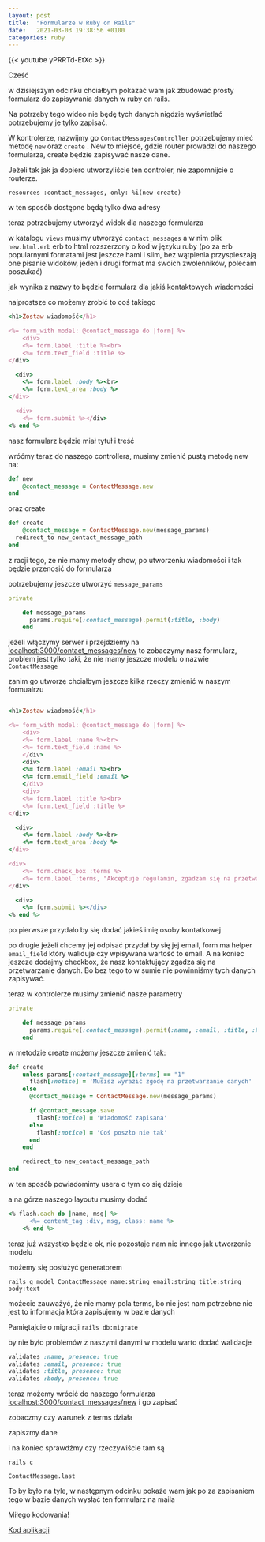```yaml
---
layout: post
title:  "Formularze w Ruby on Rails"
date:   2021-03-03 19:38:56 +0100
categories: ruby
---
```

{{< youtube  yPRRTd-EtXc >}}

Cześć

w dzisiejszym odcinku chciałbym pokazać wam jak zbudować prosty formularz do zapisywania danych w ruby on rails.
<!--more-->

Na potrzeby tego wideo nie będę tych danych nigdzie wyświetlać potrzebujemy je tylko zapisać.

W kontrolerze, nazwijmy go `ContactMessagesController` potrzebujemy mieć metodę `new` oraz `create` . New to miejsce, gdzie router prowadzi do naszego formularza, create będzie zapisywać nasze dane.

Jeżeli tak jak ja dopiero utworzyliście ten controler, nie zapomnijcie o routerze.

`resources :contact_messages, only: %i(new create)`

w ten sposób dostępne będą tylko dwa adresy

teraz potrzebujemy utworzyć widok dla naszego formularza

w katalogu `views` musimy utworzyć `contact_messages` a w nim plik `new.html.erb` erb to html rozszerzony o kod w języku ruby (po za erb popularnymi formatami jest jeszcze haml i slim, bez wątpienia przyspieszają one pisanie widoków, jeden i drugi format ma swoich zwolenników, polecam poszukać)

jak wynika z nazwy to będzie formularz dla jakiś kontaktowych wiadomości

najprostsze co możemy zrobić to coś takiego

```ruby
<h1>Zostaw wiadomość</h1>

<%= form_with model: @contact_message do |form| %>
	<div>
    <%= form.label :title %><br>
    <%= form.text_field :title %>
</div>

  <div>
    <%= form.label :body %><br>
    <%= form.text_area :body %>
</div>

  <div>
    <%= form.submit %></div>
<% end %>
```

nasz formularz będzie miał tytuł i treść

wróćmy teraz do naszego controllera, musimy zmienić pustą metodę new na:

```ruby
def new
	@contact_message = ContactMessage.new
end
```

oraz create

```ruby
def create
	@contact_message = ContactMessage.new(message_params)
  redirect_to new_contact_message_path
end
```

z racji tego, że nie mamy metody show, po utworzeniu wiadomości i tak będzie przenosić do formularza

potrzebujemy jeszcze utworzyć `message_params`

```ruby
private

    def message_params
      params.require(:contact_message).permit(:title, :body)
    end
```

jeżeli włączymy serwer i przejdziemy na [localhost:3000/contact_messages/new](http://localhost:3000/contact_messages/new) to zobaczymy nasz formularz, problem jest tylko taki, że nie mamy jeszcze modelu o nazwie `ContactMessage`

zanim go utworzę chciałbym jeszcze kilka rzeczy zmienić w naszym formualrzu

```ruby

<h1>Zostaw wiadomość</h1>

<%= form_with model: @contact_message do |form| %>
	<div>
    <%= form.label :name %><br>
    <%= form.text_field :name %>
	</div>
	<div>
    <%= form.label :email %><br>
    <%= form.email_field :email %>
	</div>
	<div>
    <%= form.label :title %><br>
    <%= form.text_field :title %>
</div>

  <div>
    <%= form.label :body %><br>
    <%= form.text_area :body %>
</div>

<div>
	<%= form.check_box :terms %>
	<%= form.label :terms, "Akceptuje regulamin, zgadzam się na przetwarzanie danych" %>
</div>

  <div>
    <%= form.submit %></div>
<% end %>
```

po pierwsze przydało by się dodać jakieś imię osoby kontatkowej

po drugie jeżeli chcemy jej odpisać przydał by się jej email, form ma helper `email_field` który waliduje czy wpisywana wartość to email. A na koniec jeszcze dodajmy checkbox, że nasz kontaktujący zgadza się na przetwarzanie danych. Bo bez tego to w sumie nie powinniśmy tych danych zapisywać.

teraz w kontrolerze musimy zmienić nasze parametry

```ruby
private

    def message_params
      params.require(:contact_message).permit(:name, :email, :title, :body)
    end
```

w metodzie create możemy jeszcze zmienić tak:

```ruby
def create
	unless params[:contact_message][:terms] == "1"
      flash[:notice] = 'Musisz wyraźić zgodę na przetwarzanie danych'
    else
      @contact_message = ContactMessage.new(message_params)

      if @contact_message.save
        flash[:notice] = 'Wiadomość zapisana'
      else
        flash[:notice] = 'Coś poszło nie tak'
      end
    end

    redirect_to new_contact_message_path
end
```

w ten sposób powiadomimy usera o tym co się dzieje

a na górze naszego layoutu musimy dodać

```ruby
<% flash.each do |name, msg| %>
      <%= content_tag :div, msg, class: name %>
    <% end %>
```

teraz już wszystko będzie ok, nie pozostaje nam nic innego jak utworzenie modelu

możemy się posłużyć generatorem

`rails g model ContactMessage name:string email:string title:string body:text`

możecie zauważyć, że nie mamy pola terms, bo nie jest nam potrzebne nie jest to informacja która zapisujemy w bazie danych

Pamiętajcie o migracji `rails db:migrate`

by nie było problemów z naszymi danymi w modelu warto dodać walidacje

```ruby
validates :name, presence: true
validates :email, presence: true
validates :title, presence: true
validates :body, presence: true
```

teraz możemy wrócić do naszego formularza [localhost:3000/contact_messages/new](http://localhost:3000/contact_messages/new) i go zapisać

zobaczmy czy warunek z terms działa

zapiszmy dane

i na koniec sprawdźmy czy rzeczywiście tam są

`rails c`

`ContactMessage.last`

To by było na tyle, w następnym odcinku pokaże wam jak po za zapisaniem tego w bazie danych wysłać ten formularz na maila

Miłego kodowania!

[Kod aplikacji](https://github.com/rubypopolsku/formularze)
